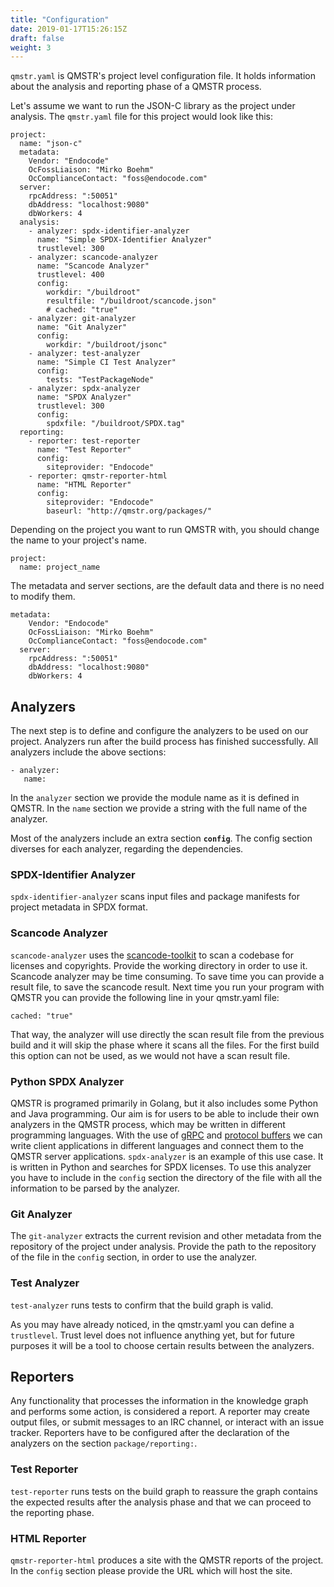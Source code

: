 ```yaml
---
title: "Configuration"
date: 2019-01-17T15:26:15Z
draft: false
weight: 3
---
```


`qmstr.yaml` is QMSTR's project level configuration file. It holds
information about the analysis and reporting phase of a QMSTR process.

Let's assume we want to run the JSON-C library as the project under analysis.
The `qmstr.yaml` file for this project would look like this:

``` 
project:
  name: "json-c"
  metadata:
    Vendor: "Endocode"
    OcFossLiaison: "Mirko Boehm"
    OcComplianceContact: "foss@endocode.com"
  server:
    rpcAddress: ":50051"
    dbAddress: "localhost:9080"
    dbWorkers: 4
  analysis:
    - analyzer: spdx-identifier-analyzer
      name: "Simple SPDX-Identifier Analyzer"
      trustlevel: 300
    - analyzer: scancode-analyzer
      name: "Scancode Analyzer"
      trustlevel: 400
      config:
        workdir: "/buildroot"
        resultfile: "/buildroot/scancode.json"
        # cached: "true"
    - analyzer: git-analyzer
      name: "Git Analyzer"
      config:
        workdir: "/buildroot/jsonc"
    - analyzer: test-analyzer
      name: "Simple CI Test Analyzer"
      config:
        tests: "TestPackageNode"
    - analyzer: spdx-analyzer
      name: "SPDX Analyzer"
      trustlevel: 300
      config:
        spdxfile: "/buildroot/SPDX.tag"
  reporting:
    - reporter: test-reporter
      name: "Test Reporter"
      config:
        siteprovider: "Endocode"
    - reporter: qmstr-reporter-html
      name: "HTML Reporter"
      config:
        siteprovider: "Endocode"
        baseurl: "http://qmstr.org/packages/"

```

Depending on the project you want to run QMSTR with, you should change the name to your project's name.

``` 
project:
  name: project_name
```

The metadata and server sections, are the default data and there is no need to modify them.

```
metadata:
    Vendor: "Endocode"
    OcFossLiaison: "Mirko Boehm"
    OcComplianceContact: "foss@endocode.com"
  server:
    rpcAddress: ":50051"
    dbAddress: "localhost:9080"
    dbWorkers: 4
```

## Analyzers

The next step is to define and configure the analyzers to be used on our project.
Analyzers run after the build process has finished successfully.
All analyzers include the above sections:

``` 
- analyzer:
   name:
```

In the `analyzer` section we provide the module name as it is defined in QMSTR.
In the `name` section we provide a string with the full name of the analyzer.

Most of the analyzers include an extra section **`config`**. 
The config section diverses for each analyzer, regarding the dependencies.

### SPDX-Identifier Analyzer

`spdx-identifier-analyzer` scans input files and package manifests for project metadata 
in SPDX format.

### Scancode Analyzer

`scancode-analyzer` uses the [scancode-toolkit](https://github.com/nexB/scancode-toolkit) to
scan a codebase for licenses and copyrights. 
Provide the working directory in order to use it.
Scancode analyzer may be time consuming. To save time you can provide a result file, 
to save the scancode result. Next time you run
your program with QMSTR you can provide the following line in your qmstr.yaml file:
```
cached: "true"
```

That way, the analyzer will use directly the scan result file from the previous build and 
it will skip the phase where it scans all the files. For the first build this option can not 
be used, as we would not have a scan result file. 

### Python SPDX Analyzer

QMSTR is programed primarily in Golang, but it also includes some Python and Java programming. 
Our aim is for users to be able to include their own analyzers in the QMSTR process, which may 
be written in different programming languages. With the use of [gRPC](https://grpc.io) 
and [protocol buffers](https://developers.google.com/protocol-buffers/docs/overview) 
we can write client applications in different languages and connect them to the QMSTR server 
applications. 
`spdx-analyzer` is an example of this use case. It is written in Python and searches for 
SPDX licenses. 
To use this analyzer you have to include in the `config` section the directory 
of the file with all the information to be parsed by the analyzer. 


### Git Analyzer

The `git-analyzer` extracts the current revision and other metadata from the repository 
of the project under analysis.
Provide the path to the repository of the file in the `config` section, 
in order to use the analyzer. 

### Test Analyzer

`test-analyzer` runs tests to confirm that the build graph is valid. 


As you may have already noticed, in the qmstr.yaml you can define a `trustlevel`. 
Trust level does not influence anything yet, but for future purposes it will be a tool
to choose certain results between the analyzers.


## Reporters

Any functionality that processes the information in the knowledge graph and performs 
some action, is considered a report. A reporter may create output files, 
or submit messages to an IRC channel, or interact with an issue tracker.
Reporters have to be configured after the declaration of the analyzers on the section
`package/reporting:`.

### Test Reporter 

`test-reporter` runs tests on the build graph to reassure the graph contains the expected results 
after the analysis phase and that we can proceed to the reporting phase. 

### HTML Reporter 

`qmstr-reporter-html` produces a site with the QMSTR reports of the project.
In the `config` section please provide the URL which will host the site.

